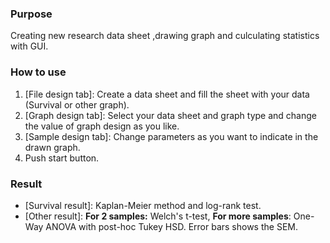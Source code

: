 ### Purpose  
Creating new research data sheet ,drawing graph and culculating statistics with GUI.  
### How to use  
1. [File design tab]: Create a data sheet and fill the sheet with your data (Survival or other graph).  
1. [Graph design tab]: Select your data sheet and graph type and change the value of graph design as you like.  
1. [Sample design tab]: Change parameters as you want to indicate in the drawn graph.  
1. Push start button.  
### Result  
- [Survival result]: Kaplan-Meier method and log-rank test.  
- [Other result]: **For 2 samples:** Welch's t-test, **For more samples**: One-Way ANOVA with post-hoc Tukey HSD. Error bars shows the SEM.
